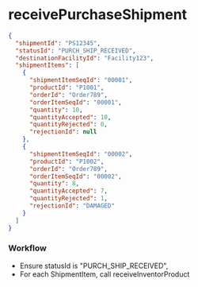 # receivePurchaseShipment

```json
{
  "shipmentId": "PS12345",
  "statusId": "PURCH_SHIP_RECEIVED",
  "destinationFacilityId": "Facility123",
  "shipmentItems": [
    {
      "shipmentItemSeqId": "00001",
      "productId": "P1001",
      "orderId": "Order789",
      "orderItemSeqId": "00001",
      "quantity": 10,
      "quantityAccepted": 10,
      "quantityRejected": 0,
      "rejectionId": null
    },
    {
      "shipmentItemSeqId": "00002",
      "productId": "P1002",
      "orderId": "Order789",
      "orderItemSeqId": "00002",
      "quantity": 8,
      "quantityAccepted": 7,
      "quantityRejected": 1,
      "rejectionId": "DAMAGED"
    }
  ]
}
```

### Workflow

* Ensure statusId is "PURCH_SHIP_RECEIVED", 
* For each ShipmentItem, call receiveInventorProduct